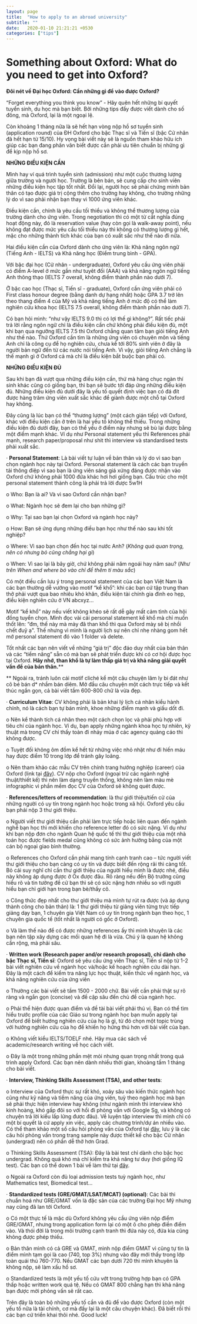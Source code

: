 ```yaml
---
layout: page
title:  "How to apply to an abroad university"
subtitle: ""
date:   2020-01-10 21:21:21 +0530
categories: ["tips"]
---
```




# Something about Oxford: What do you need to get into Oxford?

**Đôi nét về Đại học Oxford: Cần những gì để vào được Oxford?**

“Forget everything you think you know” - Hãy quên hết những bí quyết tuyển sinh, du học mà bạn biết. Bởi những tips đấy được viết dành cho số đông, mà Oxford, lại là một ngoại lệ.

Còn khoảng 1 tháng nữa là sẽ hết hạn vòng nộp hồ sơ tuyển sinh (application round) của ĐH Oxford cho bậc Thạc sĩ và Tiến sĩ (bậc Cử nhân đã hết hạn từ 15/10). Hy vọng bài viết này sẽ là nguồn tham khảo hữu ích giúp các bạn đang phân vân biết được cần phải ưu tiên chuẩn bị những gì để kịp nộp hồ sơ.

**NHỮNG ĐIỀU KIỆN CẦN**

Mình hay ví quá trình tuyển sinh (admission) như một cuộc thương lượng giữa trường và người học. Trường là bên bán, sẽ cung cấp cho sinh viên những điều kiện học tập tốt nhất. Đổi lại, người học sẽ phải chứng minh bản thân có tạo được giá trị cộng thêm cho trường hay không, cho trường những lý do vì sao phải nhận bạn thay vì 1000 ứng viên khác.

Điều kiện cần, chính là yêu cầu tối thiểu và không thể thương lượng của trường dành cho ứng viên. Trong negotiation thì có một từ cắt nghĩa đúng hoạt động này, đó là reservation value (hay còn gọi là walk-away point), nếu không đạt được mức yêu cầu tối thiểu này thì không có thương lượng gì hết, mặc cho những thành tích khác của bạn có xuất sắc như thế nào đi nữa.

Hai điều kiện cần của Oxford dành cho ứng viên là: Khả năng ngôn ngữ (Tiếng Anh - IELTS) và Khả năng học (Điểm trung bình - GPA).

Với bậc đại học (Cử nhân - undergraduate), Oxford yêu cầu ứng viên phải có điểm A-level ở mức gần như tuyêt đối (AAA) và khả năng ngôn ngữ tiếng Anh thông thạo (IELTS 7 overall, không điểm thành phần nào dưới 7).

Ở bậc cao học (Thạc sĩ, Tiến sĩ - graduate), Oxford cần ứng viên phải có First class honour degree (bằng danh dự hạng nhất) hoặc GPA 3.7 trở lên theo thang điểm 4 của Mỹ và khả năng tiếng Anh ở mức độ có thể làm nghiên cứu khoa học (IELTS 7.5 overall, không điểm thành phần nào dưới 7).

Có bạn hỏi mình: “như vậy IELTS 9.0 thì có lợi thế gì không?”. Rất tiếc phải trả lời rằng ngôn ngữ chỉ là điều kiện cần chứ không phải điều kiện đủ, một khi bạn qua ngưỡng IELTS 7.5 thì Oxford chẳng quan tâm bạn giỏi tiếng Anh như thế nào. Thứ Oxford cần tìm là những ứng viên có chuyên môn và tiếng Anh chỉ là công cụ để họ nghiên cứu, chưa kể tới 80% sinh viên ở đây là người bản ngữ đến từ các nước nói tiếng Anh. Vì vậy, giỏi tiếng Anh chẳng là thế mạnh gì ở Oxford cả mà chỉ là điều kiện bắt buộc bạn phải có.

**NHỮNG ĐIỀU KIỆN ĐỦ**

Sau khi bạn đã vượt qua những điều kiện cần, thứ mà hàng chục ngàn thí sinh khác cũng có giống bạn, thì bạn sẽ bước tới đáp ứng những điều kiện đủ. Những điều kiện đủ dưới đây là yếu tố quyết định việc bạn có đá đít được hàng trăm ứng viên xuất sắc khác để giành được một chỗ tại Oxford hay không. 

Đây cũng là lúc bạn có thể “thương lượng” (một cách gián tiếp) với Oxford, khác với điều kiện cần ở trên là hai yếu tố không thể thiếu. Trong những điều kiện đủ dưới đây, bạn có thể yếu ở điểm này nhưng sẽ bù lại được bằng một điểm mạnh khác. Ví dụ như Personal statement yếu thì References phải mạnh, research paper/proposal như shit thì interview và standardised tests phải xuất sắc.

·   **Personal Statement**: Là bài viết tự luận về bản thân và lý do vì sao bạn chọn ngành học này tại Oxford. Personal statement là cách các bạn truyền tải thông điệp vì sao bạn là ứng viên sáng giá xứng đáng được nhận vào Oxford chứ không phải 1000 đứa khác hơi hơi giống bạn. Cấu trúc cho một personal statement thành công là phải trả lời được 5w1H

o   Who: Bạn là ai? Và vì sao Oxford cần nhận bạn?

o   What: Ngành học sẽ đem lại cho bạn những gì? 

o   Why: Tại sao bạn lại chọn Oxford và ngành học này? 

o   How: Bạn sẽ ứng dụng những điều bạn học như thế nào sau khi tốt nghiệp?

o   Where: Vì sao bạn chọn đến học tại nước Anh? (*Không quá quan trọng, nên có nhưng bỏ cũng chẳng hại gì*)

o   When: Vì sao lại là bây giờ, chứ không phải năm ngoái hay năm sau? (*Như trên When and where bỏ vào chỉ để thêm tí màu sắc*)

 Có một điều cần lưu ý trong personal statement của các bạn Việt Nam là các bạn thường dễ vướng vào motif “kể khổ”: khi các bạn cứ tập trung than thở phải vượt qua bao nhiêu khó khăn, điều kiện tài chính gia đình eo hẹp, điều kiện nghiên cứu ở VN abcxyz... 

 Motif “kể khổ” này nếu viết không khéo sẽ rất dễ gây mất cảm tình của hội đồng tuyển chọn. Mình đọc vài cái personal statement kể khổ mà chỉ muốn thốt lên: “đm, thế này mà mày đã than khổ thì qua Oxford mày sẽ bị nhồi chết đuỹ ạ". Thế nhưng vì mình là người lịch sự nên chỉ nhẹ nhàng gom hết mớ personal statement đó vào 1 folder và delete. 

 Tốt nhất các bạn nên viết về những “giá trị” độc đáo duy nhất của bản thân và các “tiềm năng” sẵn có mà bạn sẽ phát triển được khi có cơ hội được học tại Oxford. **Hãy nhớ, than khổ là tự làm thấp giá trị và khả năng giải quyết vấn đề của bản thân.****

** Ngoài ra, tránh luôn cái motif cliché kể một câu chuyện lâm ly bi đát như cô bé bán d* nhầm bán diêm. Mở đầu câu chuyện một cách trực tiếp và kết thúc ngắn gọn, cả bài viết tầm 600-800 chữ là vừa đẹp.

·   **Curriculum Vitae**: CV không phải là bản khai lý lịch cá nhân kiểu hành chính, nó là cách bạn tự bán mình, khoe những điểm mạnh và giấu dốt đi. 

o   Nên kể thành tích cá nhân theo một cách chọn lọc và phải phù hợp với tiêu chí của ngành học. Ví dụ, bạn apply những ngành khoa học tự nhiên, kỹ thuật mà trong CV chỉ thấy toàn đi nhảy múa ở các agency quảng cáo thì không được. 

o   Tuyệt đối không ôm đồm kể hết từ những việc nhỏ nhặt như đi hiến máu hay được điểm 10 trong lớp để tránh gây loãng. 

o   Nên tham khảo các mẫu CV trên chính trang hướng nghiệp (career) của Oxford (link tại [đây](https://www.careers.ox.ac.uk/cvs/)). CV nộp cho Oxford (ngoại trừ các ngành nghệ thuật/thiết kế) thì nên làm dạng truyền thống, không nên làm màu mè infographic vì phần mềm đọc CV của Oxford sẽ không quét được.

·   **References/letters of recommendation**: là thư giới thiệu/tiến cử của những người có uy tín trong ngành học hoặc trong xã hội. Oxford yêu cầu bạn phải nộp 3 thư giới thiệu. 

o   Người viết thư giới thiệu cần phải làm trực tiếp hoặc liên quan đến ngành nghề bạn học thì mới khiến cho reference letter đó có sức nặng. Ví dụ như khi bạn nộp đơn cho ngành Quan hệ quốc tế thì thư giới thiệu của một nhà toán học được fields medal cũng không có sức ảnh hưởng bằng của một cán bộ ngoại giao bình thường. 

o   References cho Oxford cần phải mang tính cạnh tranh cao – tức người viết thư giới thiệu cho bạn càng có uy tín và được biết đến rộng rãi thì càng tốt. Bỏ cái suy nghĩ chỉ cần thư giới thiệu của người hiểu mình là được nhé, điều này không áp dụng được ở Ox được đâu. Rõ ràng nếu đến Bộ trưởng cũng hiểu rõ và tin tưởng đề cử bạn thì sẽ có sức nặng hơn nhiều so với người hiểu bạn chỉ giới hạn trong bạn bè/thầy cô.

o   Công thức đẹp nhất cho thư giới thiệu mà mình tự rút ra được (và áp dụng thành công cho bản thân) là: 1 thư giới thiệu từ giảng viên từng trực tiếp giảng dạy bạn, 1 chuyên gia Việt Nam có uy tín trong ngành bạn theo học, 1 chuyên gia quốc tế (tốt nhất là người có gốc ở Oxford). 

o   Và làm thế nào để có được những references ấy thì mình khuyên là các bạn nên tập xây dựng các mối quan hệ đi là vừa. Chú ý là quan hệ không cần rộng, mà phải sâu. 

·   **Written work (Research paper and/or research proposal), chỉ dành cho bậc Thạc sĩ, Tiến sĩ**: Oxford sẽ yêu cầu ứng viên Thạc sĩ, Tiến sĩ nộp từ 1-2 bài viết nghiên cứu về ngành học và/hoặc kế hoạch nghiên cứu dài hạn. Đây là một cách để kiểm tra năng lực học thuật, kiến thức về ngành học, và khả năng nghiên cứu của ứng viên

o   Thường các bài viết sẽ tầm 1500 - 2000 chữ. Bài viết cần phải thật sự rõ ràng và ngắn gọn (concise) và đề cập sâu đến chủ đề của ngành học.

o   Phải thể hiện được quan điểm và đề tài bài viết phải thú vị. Bạn có thể tìm hiểu trước profile của các Giáo sư trong ngành học bạn muốn apply tại Oxford để biết hướng nghiên cứu của họ là gì, từ đó chọn một topic trùng với hướng nghiên cứu của họ để khiến họ hứng thú hơn với bài viết của bạn. 

o   Không viết kiểu IELTS/TOELF nhé. Hãy mua các sách về academic/research writing về học cách viết.

o   Đây là một trong những phần mệt mỏi nhưng quan trọng nhất trong quá trình apply Oxford. Các bạn nên dành nhiều thời gian, khoảng tầm 1 tháng cho bài viết.

·   **Interview, Thinking Skills Assessment (TSA), and other tests**: 

o   Interview của Oxford thực sự rất khó, xoáy sâu vào kiến thức ngành học cũng như kỹ năng và tiềm năng của ứng viên, tuỳ theo ngành học mà bạn sẽ phải thực hiện interview hay không (như ngành mình thì interview khó kinh hoàng, khó gấp đôi so với hồi đi phỏng vấn với Google Sg, và không có chuyện trả lời kiểu lấp lửng được đâu). Về luyện tập interview thì mình chỉ có một bí quyết là cứ apply xin việc, apply các chương trình/dự án nhiều vào. Có thể tham khảo một số câu hỏi phỏng vấn của Oxford tại [đây](http://www.ox.ac.uk/admissions/undergraduate/applying-to-oxford/interviews/sample-interview-questions), lưu ý là các câu hỏi phỏng vấn trong trang sample này được thiết kế cho bậc Cử nhân (undergrad) nên có phần dễ thở hơn Grad.

o   Thinking Skills Assessment (TSA): Đây là bài test chỉ dành cho bậc học undergrad. Không quá khó mà chỉ kiểm tra khả năng tư duy (hơi giống IQ test). Các bạn có thể down 1 bài về làm thử tại [đây](http://www.admissionstestingservice.org/images/24890-tsa-cambridge-specimen-test.pdf).

o   Ngoài ra Oxford còn đủ loại admission tests tuỳ ngành học, như Mathematics test, Biomedical test...

·   **Standardized tests (GRE/GMAT/LSAT/MCAT) (optional)**: Các bài thi chuẩn hoá như GRE/GMAT vốn là đặc sản của các trường Đại học Mỹ nhưng nay cũng đã lan tới Oxford. 

o   Có một thực tế là mặc dù Oxford không yêu cầu ứng viên nộp điểm GRE/GMAT, nhưng trong application form lại có một ô cho phép điền điểm vào. Và thói đời là trong môi trường cạnh tranh thì đứa này có, đứa kia cũng không được phép thiếu.

o   Bản thân mình có cả GRE và GMAT, mình nộp điểm GMAT vì cũng tự tin là điểm mình tạm gọi là cao (740, top 3%) nhưng vào đây mới thấy trong lớp toàn quái thú 760-770. Nếu GMAT các bạn dưới 720 thì mình khuyên là không nộp, sẽ làm xấu hồ sơ.

o   Standardized tests là một yếu tố cứu vớt trong trường hợp bạn có GPA thấp hoặc written work quá tệ. Nếu có GMAT 800 chẳng hạn thì khả năng bạn được mời phỏng vấn sẽ rất cao.

Trên đây là toàn bộ những yếu tố cần và đủ để vào được Oxford (còn một yếu tố nữa là tài chính, cơ mà đấy lại là một câu chuyện khác). Đã biết rồi thì các bạn cứ triển khai thôi nhé. Good luck!
